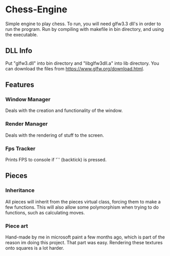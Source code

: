 # Chess-Engine
 Simple engine to play chess. To run, you will need glfw3.3
 dll's in order to run the program. Run by compiling with makefile 
 in bin directory, and using the executable.

## DLL Info
 Put "glfw3.dll" into bin directory and "libglfw3dll.a" into lib directory.
 You can download the files from https://www.glfw.org/download.html.

## Features

### Window Manager
 Deals with the creation and functionality of the window.

### Render Manager
 Deals with the rendering of stuff to the screen.

### Fps Tracker
 Prints FPS to console if '`' (backtick) is pressed.

## Pieces

### Inheritance
 All pieces will inherit from the pieces virtual class, forcing them to 
 make a few functions. This will also allow some polymorphism when trying to
 do functions, such as calculating moves.

### Piece art
 Hand-made by me in microsoft paint a few months ago, which is part of the 
 reason im doing this project. That part was easy. Rendering these textures onto
 squares is a lot harder.
